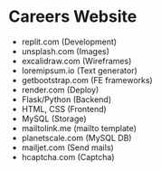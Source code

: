 # Careers Website

- replit.com (Development)
- unsplash.com (Images)
- excalidraw.com (Wireframes)
- loremipsum.io (Text generator)
- getbootstrap.com (FE frameworks)
- render.com (Deploy)
- Flask/Python (Backend)
- HTML, CSS (Frontend)
- MySQL (Storage)
- mailtolink.me (mailto template)
- planetscale.com (MySQL DB)
- mailjet.com (Send mails)
- hcaptcha.com (Captcha)

